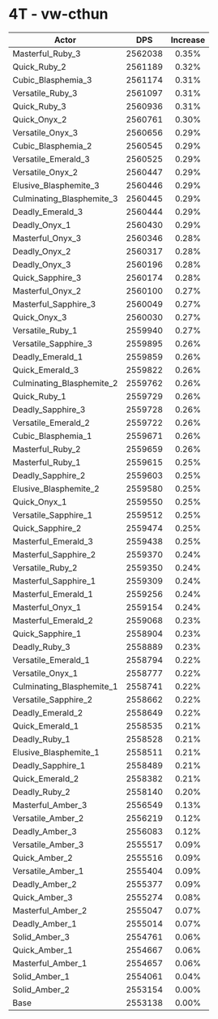 # 4T - vw-cthun
| Actor | DPS | Increase |
|---|:---:|:---:|
|Masterful_Ruby_3|2562038|0.35%|
|Quick_Ruby_2|2561189|0.32%|
|Cubic_Blasphemia_3|2561174|0.31%|
|Versatile_Ruby_3|2561097|0.31%|
|Quick_Ruby_3|2560936|0.31%|
|Quick_Onyx_2|2560761|0.30%|
|Versatile_Onyx_3|2560656|0.29%|
|Cubic_Blasphemia_2|2560545|0.29%|
|Versatile_Emerald_3|2560525|0.29%|
|Versatile_Onyx_2|2560447|0.29%|
|Elusive_Blasphemite_3|2560446|0.29%|
|Culminating_Blasphemite_3|2560445|0.29%|
|Deadly_Emerald_3|2560444|0.29%|
|Deadly_Onyx_1|2560430|0.29%|
|Masterful_Onyx_3|2560346|0.28%|
|Deadly_Onyx_2|2560317|0.28%|
|Deadly_Onyx_3|2560196|0.28%|
|Quick_Sapphire_3|2560174|0.28%|
|Masterful_Onyx_2|2560100|0.27%|
|Masterful_Sapphire_3|2560049|0.27%|
|Quick_Onyx_3|2560030|0.27%|
|Versatile_Ruby_1|2559940|0.27%|
|Versatile_Sapphire_3|2559895|0.26%|
|Deadly_Emerald_1|2559859|0.26%|
|Quick_Emerald_3|2559822|0.26%|
|Culminating_Blasphemite_2|2559762|0.26%|
|Quick_Ruby_1|2559729|0.26%|
|Deadly_Sapphire_3|2559728|0.26%|
|Versatile_Emerald_2|2559722|0.26%|
|Cubic_Blasphemia_1|2559671|0.26%|
|Masterful_Ruby_2|2559659|0.26%|
|Masterful_Ruby_1|2559615|0.25%|
|Deadly_Sapphire_2|2559603|0.25%|
|Elusive_Blasphemite_2|2559580|0.25%|
|Quick_Onyx_1|2559550|0.25%|
|Versatile_Sapphire_1|2559512|0.25%|
|Quick_Sapphire_2|2559474|0.25%|
|Masterful_Emerald_3|2559438|0.25%|
|Masterful_Sapphire_2|2559370|0.24%|
|Versatile_Ruby_2|2559350|0.24%|
|Masterful_Sapphire_1|2559309|0.24%|
|Masterful_Emerald_1|2559256|0.24%|
|Masterful_Onyx_1|2559154|0.24%|
|Masterful_Emerald_2|2559068|0.23%|
|Quick_Sapphire_1|2558904|0.23%|
|Deadly_Ruby_3|2558889|0.23%|
|Versatile_Emerald_1|2558794|0.22%|
|Versatile_Onyx_1|2558777|0.22%|
|Culminating_Blasphemite_1|2558741|0.22%|
|Versatile_Sapphire_2|2558662|0.22%|
|Deadly_Emerald_2|2558649|0.22%|
|Quick_Emerald_1|2558535|0.21%|
|Deadly_Ruby_1|2558528|0.21%|
|Elusive_Blasphemite_1|2558511|0.21%|
|Deadly_Sapphire_1|2558489|0.21%|
|Quick_Emerald_2|2558382|0.21%|
|Deadly_Ruby_2|2558140|0.20%|
|Masterful_Amber_3|2556549|0.13%|
|Versatile_Amber_2|2556219|0.12%|
|Deadly_Amber_3|2556083|0.12%|
|Versatile_Amber_3|2555517|0.09%|
|Quick_Amber_2|2555516|0.09%|
|Versatile_Amber_1|2555404|0.09%|
|Deadly_Amber_2|2555377|0.09%|
|Quick_Amber_3|2555274|0.08%|
|Masterful_Amber_2|2555047|0.07%|
|Deadly_Amber_1|2555014|0.07%|
|Solid_Amber_3|2554761|0.06%|
|Quick_Amber_1|2554667|0.06%|
|Masterful_Amber_1|2554657|0.06%|
|Solid_Amber_1|2554061|0.04%|
|Solid_Amber_2|2553154|0.00%|
|Base|2553138|0.00%|
